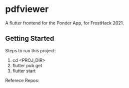 # pdfviewer

A flutter frontend for the Ponder App, for FrostHack 2021.

## Getting Started

Steps to run this project:
1. cd <PROJ_DIR>
2. flutter pub get
3. flutter start

Referece Repos:
